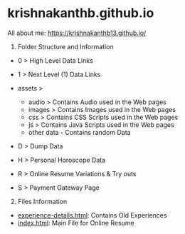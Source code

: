 # krishnakanthb.github.io
All about me:
https://krishnakanthb13.github.io/


1. Folder Structure and Information

- 0 > High Level Data Links
- 1 > Next Level (1) Data Links

- assets >
	- audio > Contains Audio used in the Web pages
	- images > Contains Images used in the Web pages
	- css > Contains CSS Scripts used in the Web pages
	- js > Contains Java Scripts used in the Web pages
	- other data - Contains random Data

- D > Dump Data
- H > Personal Horoscope Data
- R > Online Resume Variations & Try outs
- S > Payment Gateway Page

2. Files Information
- [experience-details.html]([https://krishnakanthb13.github.io/experience-details.html]): Contains Old Experiences 
- [index.html]([https://krishnakanthb13.github.io/]): Main File for Online Resume